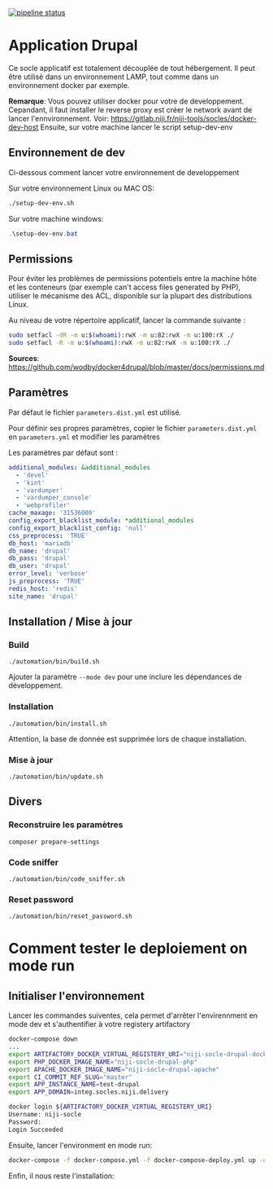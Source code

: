 [![pipeline status](https://gitlab.niji.fr/niji-tools/socles/app-drupal-docker/badges/master/pipeline.svg)](https://gitlab.niji.fr/niji-tools/socles/app-drupal-docker/commits/master)

# Application Drupal

Ce socle applicatif est totalement découplée de tout hébergement.
Il peut être utilisé dans un environnement LAMP, tout comme dans un environnement docker par exemple.

**Remarque**: Vous pouvez utiliser docker pour votre de developpement. Cepandant, il faut installer le reverse proxy est créer le network avant de lancer l'ennvironnement.
Voir: https://gitlab.niji.fr/niji-tools/socles/docker-dev-host
Ensuite, sur votre machine lancer le script setup-dev-env

## Environnement de dev

Ci-dessous comment lancer votre environnement de developpement

Sur votre environnement Linux ou MAC OS:

```bash
./setup-dev-env.sh
```

Sur votre machine windows:

```Powershell
.\setup-dev-env.bat
```

## Permissions

Pour éviter les problèmes de permissions potentiels entre la machine hôte et les conteneurs (par exemple can't access files generated by PHP), utiliser le mécanisme des ACL, disponible sur la plupart des distributions Linux.

Au niveau de votre répertoire applicatif, lancer la commande suivante :

```bash
sudo setfacl -dR -m u:$(whoami):rwX -m u:82:rwX -m u:100:rX ./
sudo setfacl -R -m u:$(whoami):rwX -m u:82:rwX -m u:100:rX ./
```


**Sources**: https://github.com/wodby/docker4drupal/blob/master/docs/permissions.md

## Paramètres

Par défaut le fichier `parameters.dist.yml` est utilisé.

Pour définir ses propres paramètres, copier le fichier `parameters.dist.yml` en `parameters.yml` et modifier les paramètres

Les paramètres par défaut sont :

```yaml
additional_modules: &additional_modules
  - 'devel'
  - 'kint'
  - 'vardumper'
  - 'vardumper_console'
  - 'webprofiler'
cache_maxage: '31536000'
config_export_blacklist_module: *additional_modules
config_export_blacklist_config: 'null'
css_preprocess: 'TRUE'
db_host: 'mariadb'
db_name: 'drupal'
db_pass: 'drupal'
db_user: 'drupal'
error_level: 'verbose'
js_preprocess: 'TRUE'
redis_host: 'redis'
site_name: 'drupal'
```

## Installation / Mise à jour

### Build

`./automation/bin/build.sh`

Ajouter la paramètre `--mode dev` pour une inclure les dépendances de développement.

### Installation

`./automation/bin/install.sh`

Attention, la base de donnée est supprimée lors de chaque installation.

### Mise à jour

`./automation/bin/update.sh`

## Divers

### Reconstruire les paramètres

`composer prepare-settings`

### Code sniffer

`./automation/bin/code_sniffer.sh`

### Reset password

`./automation/bin/reset_password.sh`


# Comment tester le deploiement on mode run

## Initialiser l'environnement


Lancer les commandes suiventes, cela permet d'arrêter l'envirennment en mode dev et s'authentifier à votre registery artifactory

```bash
docker-compose down
...
export ARTIFACTORY_DOCKER_VIRTUAL_REGISTERY_URI="niji-socle-drupal-docker.artifactory.niji.delivery"
export PHP_DOCKER_IMAGE_NAME="niji-socle-drupal-php"
export APACHE_DOCKER_IMAGE_NAME="niji-socle-drupal-apache"
export CI_COMMIT_REF_SLUG="master"
export APP_INSTANCE_NAME=test-drupal
export APP_DOMAIN=integ.socles.niji.delivery

docker login ${ARTIFACTORY_DOCKER_VIRTUAL_REGISTERY_URI}
Username: niji-socle
Password:
Login Succeeded
```

Ensuite, lancer l'environment en mode run:

```bash
docker-compose -f docker-compose.yml -f docker-compose-deploy.yml up -d
```

Enfin, il nous reste l'installation:
```
